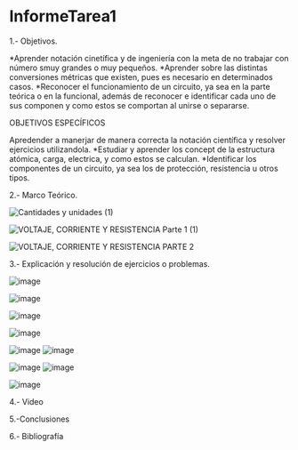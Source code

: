 # InformeTarea1


1.- Objetivos.

*Aprender notación cinetífica y de ingeniería con la meta de no trabajar con número smuy grandes o muy pequeños.
*Aprender sobre las distintas conversiones métricas  que  existen, pues es necesario en determinados casos.
*Reconocer el funcionamiento de un circuito, ya sea en la parte teórica o en la funcional, además de reconocer e identificar cada uno de sus componen y como estos se comportan al unirse o separarse.

OBJETIVOS ESPECÍFICOS

Apredender a manerjar de manera correcta la notación científica y  resolver ejercicios utilizandola.
*Estudiar y aprender los concept  de la estructura atómica, carga, electrica,  y como estos se calculan.
*Identificar los componentes de un circuito, ya sea los de protección, resistencia u otros tipos.


2.- Marco Teórico.

![Cantidades y unidades (1)](https://user-images.githubusercontent.com/116771507/201028822-80a29658-47da-4dcb-9303-f524ca713967.png)


![VOLTAJE, CORRIENTE Y RESISTENCIA  Parte 1 (1)](https://user-images.githubusercontent.com/116771507/201029363-d5d44c09-9b9d-49ea-8d3d-965598e36f84.png)


![VOLTAJE, CORRIENTE Y RESISTENCIA  PARTE 2](https://user-images.githubusercontent.com/116771507/201029644-e1c12fad-810d-4fc8-bff8-eebfab70ab47.png)



3.- Explicación y resolución de ejercicios o problemas.

![image](https://user-images.githubusercontent.com/116771507/201106479-6d42addc-ca47-4c3b-864e-97d632811c96.png)

![image](https://user-images.githubusercontent.com/116771507/201106743-cc3a76d0-26b3-4787-9124-583aaf70d002.png)

![image](https://user-images.githubusercontent.com/116771507/201106843-84ed6b26-2962-49ce-a66a-8e72f71250f6.png)

![image](https://user-images.githubusercontent.com/116771507/201106967-88af4f2a-172e-42b1-b9c1-a75758b63c8c.png)

![image](https://user-images.githubusercontent.com/116771507/201107351-d4b40bcd-dfd5-40f9-91db-24f88c625376.png)
![image](https://user-images.githubusercontent.com/116771507/201107956-a721fe02-ba7e-4ac0-af51-6317f08417dc.png)

![image](https://user-images.githubusercontent.com/116771507/201107495-fdded679-a485-4b75-9d49-598279ad5948.png)
![image](https://user-images.githubusercontent.com/116771507/201108281-06693ae1-f79d-4f13-ba61-d60c44836700.png)

![image](https://user-images.githubusercontent.com/116771507/201107645-540042fb-59fe-40b8-be86-35fc78048f97.png)





4.- Video


5.-Conclusiones


6.- Bibliografía

